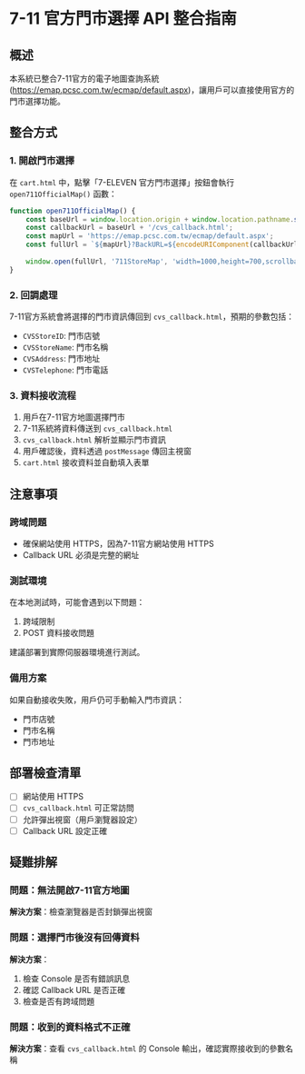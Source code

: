 # 7-11 官方門市選擇 API 整合指南

## 概述
本系統已整合7-11官方的電子地圖查詢系統 (https://emap.pcsc.com.tw/ecmap/default.aspx)，讓用戶可以直接使用官方的門市選擇功能。

## 整合方式

### 1. 開啟門市選擇
在 `cart.html` 中，點擊「7-ELEVEN 官方門市選擇」按鈕會執行 `open711OfficialMap()` 函數：

```javascript
function open711OfficialMap() {
    const baseUrl = window.location.origin + window.location.pathname.substring(0, window.location.pathname.lastIndexOf('/'));
    const callbackUrl = baseUrl + '/cvs_callback.html';
    const mapUrl = 'https://emap.pcsc.com.tw/ecmap/default.aspx';
    const fullUrl = `${mapUrl}?BackURL=${encodeURIComponent(callbackUrl)}`;
    
    window.open(fullUrl, '711StoreMap', 'width=1000,height=700,scrollbars=yes,resizable=yes');
}
```

### 2. 回調處理
7-11官方系統會將選擇的門市資訊傳回到 `cvs_callback.html`，預期的參數包括：
- `CVSStoreID`: 門市店號
- `CVSStoreName`: 門市名稱  
- `CVSAddress`: 門市地址
- `CVSTelephone`: 門市電話

### 3. 資料接收流程
1. 用戶在7-11官方地圖選擇門市
2. 7-11系統將資料傳送到 `cvs_callback.html`
3. `cvs_callback.html` 解析並顯示門市資訊
4. 用戶確認後，資料透過 `postMessage` 傳回主視窗
5. `cart.html` 接收資料並自動填入表單

## 注意事項

### 跨域問題
- 確保網站使用 HTTPS，因為7-11官方網站使用 HTTPS
- Callback URL 必須是完整的網址

### 測試環境
在本地測試時，可能會遇到以下問題：
1. 跨域限制
2. POST 資料接收問題

建議部署到實際伺服器環境進行測試。

### 備用方案
如果自動接收失敗，用戶仍可手動輸入門市資訊：
- 門市店號
- 門市名稱
- 門市地址

## 部署檢查清單
- [ ] 網站使用 HTTPS
- [ ] `cvs_callback.html` 可正常訪問
- [ ] 允許彈出視窗（用戶瀏覽器設定）
- [ ] Callback URL 設定正確

## 疑難排解

### 問題：無法開啟7-11官方地圖
**解決方案**：檢查瀏覽器是否封鎖彈出視窗

### 問題：選擇門市後沒有回傳資料
**解決方案**：
1. 檢查 Console 是否有錯誤訊息
2. 確認 Callback URL 是否正確
3. 檢查是否有跨域問題

### 問題：收到的資料格式不正確
**解決方案**：查看 `cvs_callback.html` 的 Console 輸出，確認實際接收到的參數名稱 
